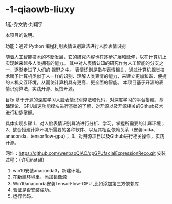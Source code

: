 # -1-qiaowb-liuxy
1组-乔文豹-刘翔宇

本项目的说明。

功能：通过 Python 编程利用表情识别算法进行人脸表情识别

随着人工智能技术的不断发展，它的研究内容也在逐步扩展和延伸，以在计算机上实现越来越多人类拥有的能力。
其中对人表情认知的研究作为人工智能的分支之一，逐渐走进了人们的 视野之中。
表情识别是指与表情相关，通过计算机视觉技术赋予计算机类似于人一样的识别、理解人类表情的能力，来建立更加和谐、便捷的人机交互环境，从而使计算机具有更高、更全面的智能。
本项目基于开源的表情识别算法，实践开源、反馈开源。

目标
    基于开源的深度学习人脸表情识别算法和代码，对深度学习的平台搭建、基础理论、GPU加速功能模块进行基础的了解，对开源以及开源相关的Github技术进行初步掌握。

具体实现步骤
    1、对人脸表情识别算法进行分析、学习，掌握所需要的计算环境；
    2、整合搭建计算环境所需要的各种软件、以及其相互依赖关系（安装cuda、anaconda、tensorflow-gpu）；
    3、对开源项目以及Github进行相关操作，实践开源。

网址：https://github.com/wenbaoQIAO/gpGPUfacialExpressionReco.git
安装过程：（详见install）
1.	win10安装anaconda3，新建环境。
2.	在新建环境里，添加镜像源
3.	Win10anaconda安装TensorFlow-GPU ,比如添加第三方依赖库
4.	验证是否安装成功。
5.  运行代码。
